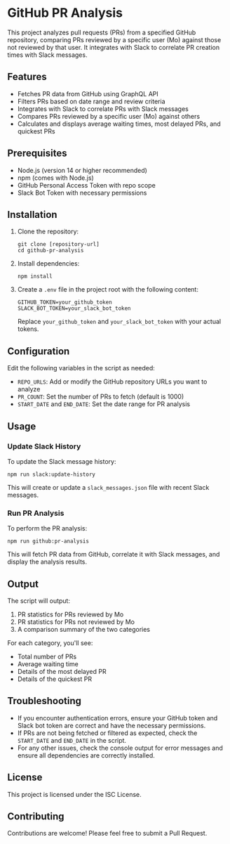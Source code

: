 # GitHub PR Analysis

This project analyzes pull requests (PRs) from a specified GitHub repository, comparing PRs reviewed by a specific user (Mo) against those not reviewed by that user. It integrates with Slack to correlate PR creation times with Slack messages.

## Features

- Fetches PR data from GitHub using GraphQL API
- Filters PRs based on date range and review criteria
- Integrates with Slack to correlate PRs with Slack messages
- Compares PRs reviewed by a specific user (Mo) against others
- Calculates and displays average waiting times, most delayed PRs, and quickest PRs

## Prerequisites

- Node.js (version 14 or higher recommended)
- npm (comes with Node.js)
- GitHub Personal Access Token with repo scope
- Slack Bot Token with necessary permissions

## Installation

1. Clone the repository:
   ```
   git clone [repository-url]
   cd github-pr-analysis
   ```

2. Install dependencies:
   ```
   npm install
   ```

3. Create a `.env` file in the project root with the following content:
   ```
   GITHUB_TOKEN=your_github_token
   SLACK_BOT_TOKEN=your_slack_bot_token
   ```

   Replace `your_github_token` and `your_slack_bot_token` with your actual tokens.

## Configuration

Edit the following variables in the script as needed:

- `REPO_URLS`: Add or modify the GitHub repository URLs you want to analyze
- `PR_COUNT`: Set the number of PRs to fetch (default is 1000)
- `START_DATE` and `END_DATE`: Set the date range for PR analysis

## Usage

### Update Slack History

To update the Slack message history:

```
npm run slack:update-history
```

This will create or update a `slack_messages.json` file with recent Slack messages.

### Run PR Analysis

To perform the PR analysis:

```
npm run github:pr-analysis
```

This will fetch PR data from GitHub, correlate it with Slack messages, and display the analysis results.

## Output

The script will output:

1. PR statistics for PRs reviewed by Mo
2. PR statistics for PRs not reviewed by Mo
3. A comparison summary of the two categories

For each category, you'll see:
- Total number of PRs
- Average waiting time
- Details of the most delayed PR
- Details of the quickest PR

## Troubleshooting

- If you encounter authentication errors, ensure your GitHub token and Slack bot token are correct and have the necessary permissions.
- If PRs are not being fetched or filtered as expected, check the `START_DATE` and `END_DATE` in the script.
- For any other issues, check the console output for error messages and ensure all dependencies are correctly installed.

## License

This project is licensed under the ISC License.

## Contributing

Contributions are welcome! Please feel free to submit a Pull Request.